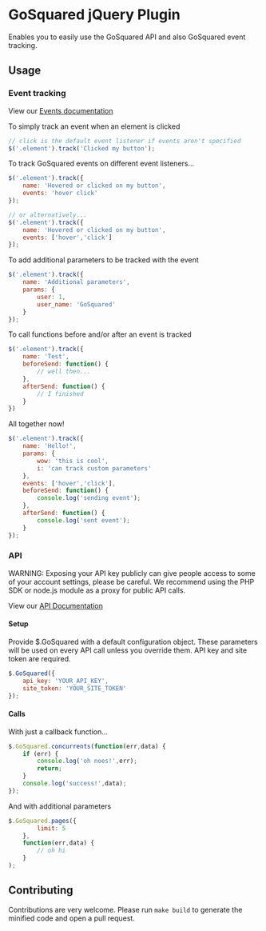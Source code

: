 # GoSquared jQuery Plugin

Enables you to easily use the GoSquared API and also GoSquared event tracking.

## Usage

### Event tracking

View our [Events documentation](https://www.gosquared.com/support/articles/966409-targets-gosquared-event-tracking-integration-guide)

To simply track an event when an element is clicked
```javascript
// click is the default event listener if events aren't specified
$('.element').track('Clicked my button');
```

To track GoSquared events on different event listeners...
```javascript
$('.element').track({
	name: 'Hovered or clicked on my button',
	events: 'hover click'
});

// or alternatively...
$('.element').track({
	name: 'Hovered or clicked on my button',
	events: ['hover','click']
});
```

To add additional parameters to be tracked with the event
```javascript
$('.element').track({
	name: 'Additional parameters',
	params: {
		user: 1,
		user_name: 'GoSquared'
	}
});
```

To call functions before and/or after an event is tracked
```javascript
$('.element').track({
	name: 'Test',
	beforeSend: function() {
		// well then...
	},
	afterSend: function() {
		// I finished
	}
})
```

All together now!
```javascript
$('.element').track({
	name: 'Hello!',
	params: {
		wow: 'this is cool',
		i: 'can track custom parameters'
	},
	events: ['hover','click'],
	beforeSend: function() {
		console.log('sending event');
	},
	afterSend: function() {
		console.log('sent event');
	}
});
```

### API

WARNING: Exposing your API key publicly can give people access to some of your account settings, please be careful. We recommend using the PHP SDK or node.js module as a proxy for public API calls.

View our [API Documentation](https://gosquared.com/developer)

#### Setup

Provide $.GoSquared with a default configuration object. These parameters will be used on every API call unless you override them. API key and site token are required.
```javascript
$.GoSquared({
	api_key: 'YOUR_API_KEY',
	site_token: 'YOUR_SITE_TOKEN'
});
```

#### Calls

With just a callback function...
```javascript
$.GoSquared.concurrents(function(err,data) {
	if (err) {
		console.log('oh noes!',err);
		return;
	}
	console.log('success!',data);
});
```

And with additional parameters
```javascript
$.GoSquared.pages({
		limit: 5
	},
	function(err,data) {
		// oh hi
	}
);
```

## Contributing

Contributions are very welcome. Please run `make build` to generate the minified code and open a pull request.
